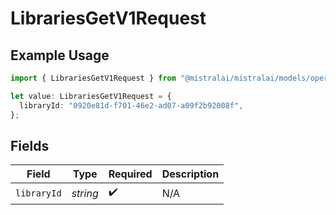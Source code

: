 # LibrariesGetV1Request

## Example Usage

```typescript
import { LibrariesGetV1Request } from "@mistralai/mistralai/models/operations";

let value: LibrariesGetV1Request = {
  libraryId: "0920e81d-f701-46e2-ad07-a09f2b92008f",
};
```

## Fields

| Field              | Type               | Required           | Description        |
| ------------------ | ------------------ | ------------------ | ------------------ |
| `libraryId`        | *string*           | :heavy_check_mark: | N/A                |